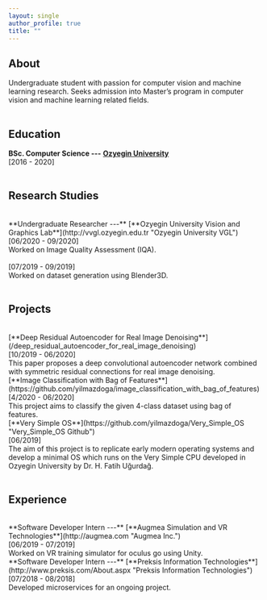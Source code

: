 ```yaml
---
layout: single
author_profile: true
title: ""
---
```


## About

Undergraduate student with passion for computer vision and machine learning research. Seeks admission into Master’s program in computer vision and machine learning related fields.<br/>
<br/>


## Education

**BSc. Computer Science ---** [**Ozyegin University**](https://www.ozyegin.edu.tr/en/computer-science-department "Ozyegin University CS")
<br/>[2016 - 2020]<br/>
<br/>

## Research Studies

<br/>
**Undergraduate Researcher ---** [**Ozyegin University Vision and Graphics Lab**](http://vvgl.ozyegin.edu.tr "Ozyegin University VGL")
<br/>[06/2020 - 09/2020]<br/>
Worked on Image Quality Assessment (IQA).<br/>
<br/>[07/2019 - 09/2019]<br/>
Worked on dataset generation using Blender3D.<br/>
<br/>

## Projects

<br/>
[**Deep Residual Autoencoder for Real Image Denoising**](/deep_residual_autoencoder_for_real_image_denoising)
<br/>[10/2019 - 06/2020]<br/>
This paper proposes a deep convolutional autoencoder network combined with symmetric residual connections for real image denoising.

<br/>
[**Image Classification with Bag of Features**](https://github.com/yilmazdoga/image_classification_with_bag_of_features)
<br/>[4/2020 - 06/2020]<br/>
This project aims to classify the given 4-class dataset using bag of features.

<br/>
[**Very Simple OS**](https://github.com/yilmazdoga/Very_Simple_OS "Very_Simple_OS Github")
<br/>[06/2019]<br/>
The aim of this project is to replicate early modern operating systems and develop a minimal OS which runs on the Very Simple CPU developed in Ozyegin University by Dr. H. Fatih Uğurdağ.<br/>
<br/>

## Experience

<br/>
**Software Developer Intern ---** [**Augmea Simulation and VR Technologies**](http://augmea.com "Augmea Inc.")
<br/>[06/2019 - 07/2019]<br/>
Worked on VR training simulator for oculus go using Unity.

<br/>
**Software Developer Intern ---** [**Preksis Information Technologies**](http://www.preksis.com/About.aspx "Preksis Information Technologies")
<br/>[07/2018 - 08/2018]<br/>
Developed microservices for an ongoing project.<br/>
<br/>
